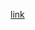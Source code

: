 [link](https://hackernoon.com/from-devops-to-aiops-alibaba-is-making-your-search-operations-smarter-4963b68abdd0)


